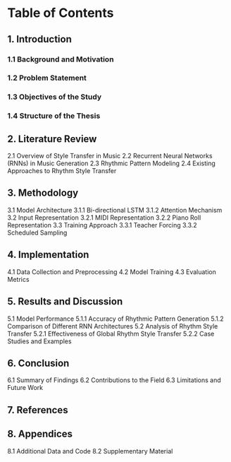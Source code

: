 # Table of Contents

## 1. Introduction
### 1.1 Background and Motivation
### 1.2 Problem Statement
### 1.3 Objectives of the Study
### 1.4 Structure of the Thesis

## 2. Literature Review
   2.1 Overview of Style Transfer in Music
   2.2 Recurrent Neural Networks (RNNs) in Music Generation
   2.3 Rhythmic Pattern Modeling
   2.4 Existing Approaches to Rhythm Style Transfer

## 3. Methodology
   3.1 Model Architecture
       3.1.1 Bi-directional LSTM
       3.1.2 Attention Mechanism
   3.2 Input Representation
       3.2.1 MIDI Representation
       3.2.2 Piano Roll Representation
   3.3 Training Approach
       3.3.1 Teacher Forcing
       3.3.2 Scheduled Sampling

## 4. Implementation
   4.1 Data Collection and Preprocessing
   4.2 Model Training
   4.3 Evaluation Metrics

## 5. Results and Discussion
   5.1 Model Performance
       5.1.1 Accuracy of Rhythmic Pattern Generation
       5.1.2 Comparison of Different RNN Architectures
   5.2 Analysis of Rhythm Style Transfer
       5.2.1 Effectiveness of Global Rhythm Style Transfer
       5.2.2 Case Studies and Examples

## 6. Conclusion
   6.1 Summary of Findings
   6.2 Contributions to the Field
   6.3 Limitations and Future Work

## 7. References

## 8. Appendices
   8.1 Additional Data and Code
   8.2 Supplementary Material